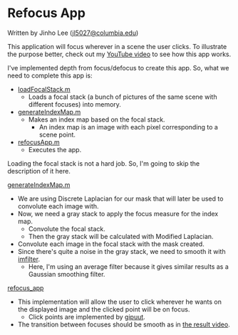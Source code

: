 # Refocus App

Written by Jinho Lee (jl5027@columbia.edu)

This application will focus wherever in a scene the user clicks. To illustrate the purpose better, check out my [YouTube video](https://youtu.be/qJmX-NFqSr0) to see how this app works.

I've implemented depth from focus/defocus to create this app. So, what we need to complete this app is:
- [loadFocalStack.m](https://github.com/JinhoLee93/Computer_Vision/blob/main/refocus_app/loadFocalStack.m)
  - Loads a focal stack (a bunch of pictures of the same scene with different focuses) into memory.
- [generateIndexMap.m](https://github.com/JinhoLee93/Computer_Vision/blob/main/refocus_app/generateIndexMap.m) 
  - Makes an index map based on the focal stack.
    - An index map is an image with each pixel corresponding to a scene point.
- [refocusApp.m](https://github.com/JinhoLee93/Computer_Vision/blob/main/refocus_app/refocusApp.m)
  - Executes the app. 

Loading the focal stack is not a hard job. So, I'm going to skip the description of it here. 

[generateIndexMap.m](https://github.com/JinhoLee93/Computer_Vision/blob/main/refocus_app/generateIndexMap.m) 
- We are using Discrete Laplacian for our mask that will later be used to convolute each image with. 
- Now, we need a gray stack to apply the focus measure for the index map.
  - Convolute the focal stack.
  - Then the gray stack will be calculated with Modified Laplacian. 
- Convolute each image in the focal stack with the mask created.  
- Since there's quite a noise in the gray stack, we need to smooth it with [imfilter](https://www.mathworks.com/help/images/ref/imfilter.html). 
  - Here, I'm using an average filter because it gives similar results as a Gaussian smoothing filter.

[refocus_app](https://github.com/JinhoLee93/Computer_Vision/blob/main/refocus_app/refocusApp.m)
- This implementation will allow the user to click wherever he wants on the displayed image and the clicked point will be on focus. 
  - Click points are implemented by [gipuut](https://www.mathworks.com/help/matlab/ref/ginput.html).
- The transition between focuses should be smooth as in [the result video](https://youtu.be/qJmX-NFqSr0). 

